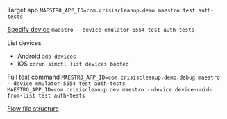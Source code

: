 Target app
`MAESTRO_APP_ID=com.crisiscleanup.demo maestro test auth-tests`

[Specify device](https://maestro.mobile.dev/advanced/specify-a-device)
`maestro --device emulator-5554 test auth-tests`

List devices

- Android `adb devices`
- iOS `xcrun simctl list devices booted`

Full test command
`MAESTRO_APP_ID=com.crisiscleanup.demo.debug maestro --device emulator-5554 test auth-tests`
`MAESTRO_APP_ID=com.crisiscleanup.dev maestro --device device-uuid-from-list test auth-tests`

[Flow file structure](https://maestro.mobile.dev/api-reference/configuration/flow-configuration)